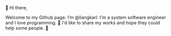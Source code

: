 👋 Hi there,

Welcome to my Github page. I’m @liangkarl.
I'm a system software engineer and I love programming. 👀
I'd like to share my works and hope they could help some people. 🌱 

<!---
- 💞️ I’m looking to collaborate on 
- 📫 How to reach me ...
--->
<!---
liangkarl/liangkarl is a ✨ special ✨ repository because its `README.md` (this file) appears on your GitHub profile.
You can click the Preview link to take a look at your changes.
--->
